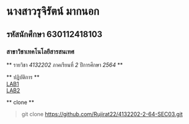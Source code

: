 # นางสาวรุจิรัตน์ มากนอก  
## รหัสนักศึกษา 630112418103  
### สาขาวิชาเทคโนโลยีสารสนเทศ  

** รายวิชา *4132202* ภาคเรียนที่ *2* ปีการศึกษา *2564* **  

** ปฏิบัติการ **  
[LAB1](https://github.com/Rujirat22/4132202-2-64-SEC03/tree/main/LAB1)  
[LAB2](https://github.com/Rujirat22/4132202-2-64-SEC03/tree/main/LAB2)  

** clone **  
> git clone https://github.com/Rujirat22/4132202-2-64-SEC03.git